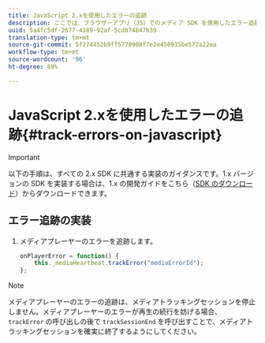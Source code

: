 ```yaml
---
title: JavaScript 2.xを使用したエラーの追跡
description: ここでは、ブラウザーアプリ（JS）でのメディア SDK を使用したエラー追跡の実装について説明します。
uuid: 5a4fc5df-2677-4189-92af-5cd074847b39
translation-type: tm+mt
source-git-commit: 5f274452b9ff5770908f7e2e450935be572a22ea
workflow-type: tm+mt
source-wordcount: '96'
ht-degree: 89%

---
```



# JavaScript 2.xを使用したエラーの追跡{#track-errors-on-javascript}

>[!IMPORTANT]
>
>以下の手順は、すべての 2.x SDK に共通する実装のガイダンスです。1.x バージョンの SDK を実装する場合は、1.x の開発ガイドをこちら（[SDK のダウンロード](/help/sdk-implement/download-sdks.md)）からダウンロードできます。

## エラー追跡の実装

1. メディアプレーヤーのエラーを追跡します。

   ```js
   onPlayerError = function() {
       this._mediaHeartbeat.trackError("mediaErrorId");
   };
   ```

>[!NOTE]
>
>メディアプレーヤーのエラーの追跡は、メディアトラッキングセッションを停止しません。メディアプレーヤーのエラーが再生の続行を妨げる場合、`trackError` の呼び出しの後で `trackSessionEnd` を呼び出すことで、メディアトラッキングセッションを確実に終了するようにしてください。
